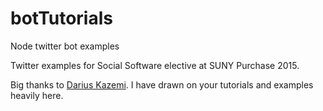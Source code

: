 # botTutorials
Node twitter bot examples

Twitter examples for Social Software elective at SUNY Purchase 2015. 

Big thanks to [Darius Kazemi](https://github.com/dariusk). I have drawn on your tutorials and examples heavily here. 
